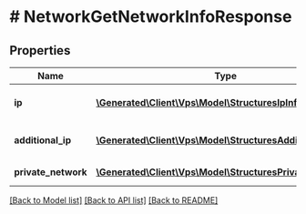 # # NetworkGetNetworkInfoResponse

## Properties

Name | Type | Description | Notes
------------ | ------------- | ------------- | -------------
**ip** | [**\Generated\Client\Vps\Model\StructuresIpInfo[]**](StructuresIpInfo.md) | Основные IP-адреса пользователя | [optional]
**additional_ip** | [**\Generated\Client\Vps\Model\StructuresAdditionalIpInfo[]**](StructuresAdditionalIpInfo.md) | Дополнительные IP-адреса пользователя | [optional]
**private_network** | [**\Generated\Client\Vps\Model\StructuresPrivateNetwork[]**](StructuresPrivateNetwork.md) | Приватные сети пользователя | [optional]

[[Back to Model list]](../../README.md#models) [[Back to API list]](../../README.md#endpoints) [[Back to README]](../../README.md)
